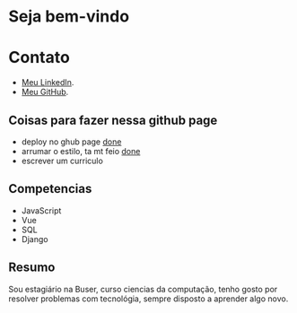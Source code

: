 # Seja bem-vindo

# Contato
- [Meu LinkedIn](https://www.linkedin.com/in/marcos-grandesso-05090b23a/).
- [Meu GitHub](hhttps://github.com/MarcosGrandesso).



## Coisas para fazer nessa github page
* deploy no ghub page [done](Done)
* arrumar o estilo, ta mt feio [done](done)
* escrever um curriculo 

## Competencias

* JavaScript
* Vue
* SQL
* Django

## Resumo
Sou estagiário na Buser, curso ciencias da computação, tenho gosto por resolver problemas com tecnológia, sempre disposto a aprender algo novo.